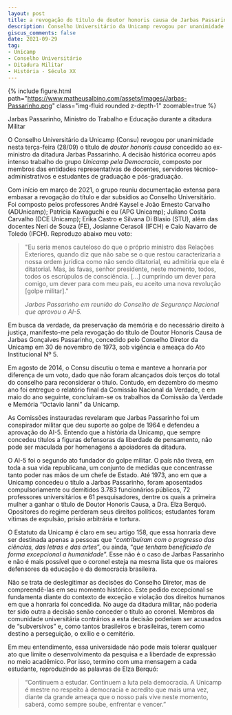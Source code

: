 ```yaml
---
layout: post
title: a revogação do título de doutor honoris causa de Jarbas Passarinho pela Unicamp
description: Conselho Universitário da Unicamp revogou por unanimidade nesta terça-feira (28/09) o título concedido ao ministro da ditadura Jarbas Passarinho.
giscus_comments: false
date: 2021-09-29
tag:
- Unicamp
- Conselho Universitário
- Ditadura Militar
- História - Século XX
---
```


{% include figure.html path="https://www.matheusalbino.com/assets/images/Jarbas-Passarinho.png" class="img-fluid rounded z-depth-1" zoomable=true %}
<figcaption class="caption">Jarbas Passarinho, Ministro do Trabalho e Educação durante a ditadura Militar</figcaption>

O Conselho Universitário da Unicamp (Consu) revogou por unanimidade nesta terça-feira (28/09) o título de *doutor honoris causa* concedido ao ex-ministro da ditadura Jarbas Passarinho. A decisão histórica ocorreu após intenso trabalho do grupo *Unicamp pela Democracia*, composto por membros das entidades representativas de docentes, servidores técnico-administrativos e estudantes de graduação e pós-graduação.

Com início em março de 2021, o grupo reuniu documentação extensa para embasar a revogação do título e dar subsídios ao Conselho Universitário. Foi composto pelos professores André Kaysel e João Ernesto Carvalho (ADUnicamp); Patricia Kawaguchi e eu (APG Unicamp); Juliano Costa Carvalho (DCE Unicamp); Erika Castro e Silvana Di Blasio (STU), além das docentes Neri de Souza (FE), Josianne Cerasoli (IFCH) e Caio Navarro de Toledo (IFCH). Reproduzo abaixo meu voto:  

> "Eu seria menos cauteloso do que o próprio ministro das Relações Exteriores, quando diz que não sabe se o que restou caracterizaria a nossa ordem jurídica como não sendo ditatorial, <span class="evidence">eu admitiria que ela é ditatorial. Mas, às favas, senhor presidente, neste momento, todos, todos os escrúpulos de consciência</span>. [...] cumprindo um dever para comigo, um dever para com meu país, eu aceito uma nova revolução [golpe militar]."
>
> *Jarbas Passarinho em reunião do Conselho de Segurança Nacional que aprovou o AI-5.*

Em busca da verdade, da preservação da memória e do necessário direito à justiça, manifesto-me pela revogação do título de Doutor Honoris Causa de Jarbas Gonçalves Passarinho, concedido pelo Conselho Diretor da Unicamp em 30 de novembro de 1973, sob vigência e ameaça do Ato Institucional Nº 5.

Em agosto de 2014, o Consu discutiu o tema e manteve a honraria por diferença de um voto, dado que não foram alcançados dois terços do total do conselho para reconsiderar o título. Contudo, em dezembro do mesmo ano foi entregue o relatório final da Comissão Nacional da Verdade, e em maio do ano seguinte, concluíram-se os trabalhos da Comissão da Verdade e Memória “Octavio Ianni” da Unicamp.

As Comissões instauradas revelaram que Jarbas Passarinho foi um conspirador militar que deu suporte ao golpe de 1964 e defendeu a aprovação do AI-5. Entendo que a história da Unicamp, que sempre concedeu títulos a figuras defensoras da liberdade de pensamento, não pode ser maculada por homenagens a apoiadores da ditadura.

O AI-5 foi o segundo ato fundador do golpe militar. O país não tivera, em toda a sua vida republicana, um conjunto de medidas que concentrasse tanto poder nas mãos de um chefe de Estado. Até 1973, ano em que a Unicamp concedeu o título a Jarbas Passarinho, <span class="evidence">foram aposentados compulsoriamente ou demitidos 3.783 funcionários públicos, 72 professores universitários e 61 pesquisadores</span>, dentre os quais a primeira mulher a ganhar o título de Doutor Honoris Causa, a Dra. Elza Berquó. Opositores do regime perderam seus direitos políticos; estudantes foram vítimas de expulsão, prisão arbitrária e tortura.

O Estatuto da Unicamp é claro em seu artigo 158, que essa honraria deve ser destinada apenas a pessoas que “*contribuíram com o progresso das ciências, das letras e das artes*”, ou ainda, “*que tenham beneficiado de forma excepcional a humanidade*”. Esse não é o caso de Jarbas Passarinho e não é mais possível que o coronel esteja na mesma lista que os maiores defensores da educação e da democracia brasileira.

<span class="evidence">Não se trata de deslegitimar as decisões do Conselho Diretor, mas de compreendê-las em seu momento histórico</span>. Este pedido excepcional se fundamenta diante do contexto de exceção e violação dos direitos humanos em que a honraria foi concedida. No auge da ditadura militar, não poderia ter sido outra a decisão senão conceder o título ao coronel. Membros da comunidade universitária contrários a esta decisão poderiam ser acusados de “subversivos” e, como tantos brasileiros e brasileiras, terem como destino a perseguição, o exílio e o cemitério.

Em meu entendimento, essa universidade não pode mais tolerar qualquer ato que limite o desenvolvimento da pesquisa e a liberdade de expressão no meio acadêmico. Por isso, termino com uma mensagem a cada estudante, reproduzindo as palavras de Elza Berquó: 

> “Continuem a estudar. Continuem a luta pela democracia. A Unicamp é mestre no respeito à democracia e acredito que mais uma vez, <span class="evidence"> diante da grande ameaça que o nosso país vive neste momento, saberá, como sempre soube, enfrentar e vencer.</span>”
